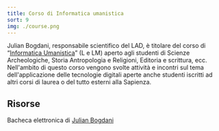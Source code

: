 ```yaml
---
title: Corso di Informatica umanistica
sort: 9
img: ./course.png
---
```


Julian Bogdani, responsabile scientifico del LAD, è titolare del corso di “[Informatica Umanistica](https://www.lettere.uniroma1.it/node/5601/20583)” (L e LM) aperto agli studenti di Scienze Archeologiche, Storia Antropologia e Religioni, Editoria e scrittura, ecc. Nell'ambito di questo corso vengono svolte attività e incontri sul tema dell'applicazione delle tecnologie digitali aperte anche studenti iscritti ad altri corsi di laurea o del tutto esterni alla Sapienza.

## Risorse

Bacheca elettronica di [Julian Bogdani](https://www.lettere.uniroma1.it/users/julian-bogdani)
